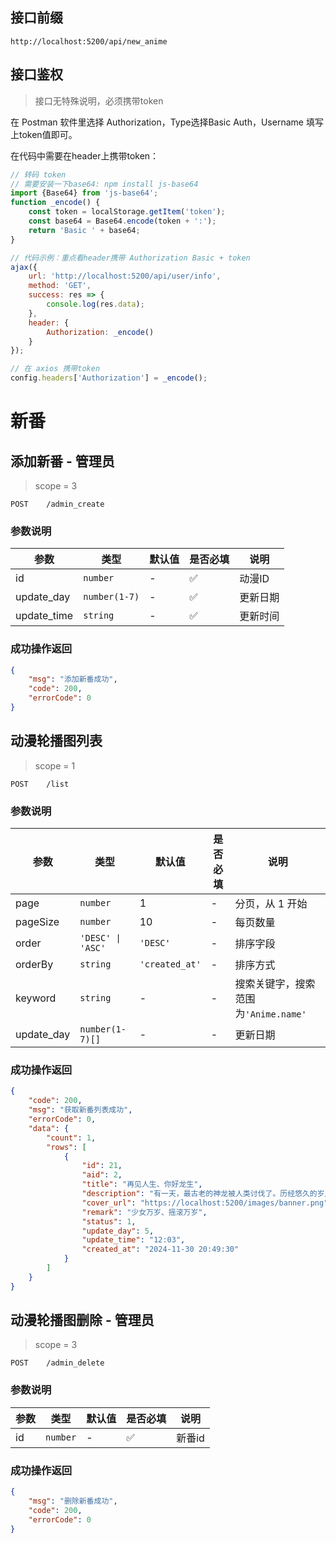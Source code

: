 ## 接口前缀

```shell
http://localhost:5200/api/new_anime
```

## 接口鉴权

> 接口无特殊说明，必须携带token

在 Postman 软件里选择 Authorization，Type选择Basic Auth，Username 填写上token值即可。

在代码中需要在header上携带token：

```js
// 转码 token
// 需要安装一下base64: npm install js-base64
import {Base64} from 'js-base64';
function _encode() {
    const token = localStorage.getItem('token');
    const base64 = Base64.encode(token + ':');
    return 'Basic ' + base64;
}

// 代码示例：重点看header携带 Authorization Basic + token
ajax({
    url: 'http://localhost:5200/api/user/info',
    method: 'GET',
    success: res => {
        console.log(res.data);
    },
    header: {
        Authorization: _encode()
    }
});

// 在 axios 携带token
config.headers['Authorization'] = _encode();
```

# 新番

## 添加新番 - 管理员

> scope = 3

```
POST    /admin_create
```

### 参数说明

| 参数        | 类型          | 默认值 | 是否必填 | 说明     |
| ----------- | ------------- | ------ | -------- | -------- |
| id          | `number`      | -      | ✅       | 动漫ID   |
| update_day  | `number(1-7)` | -      | ✅       | 更新日期 |
| update_time | `string`      | -      | ✅       | 更新时间 |

### 成功操作返回

```json
{
    "msg": "添加新番成功",
    "code": 200,
    "errorCode": 0
}
```

## 动漫轮播图列表

> scope = 1

```
POST    /list
```

### 参数说明

| 参数       | 类型              | 默认值         | 是否必填 | 说明                                 |
| ---------- | ----------------- | -------------- | -------- | ------------------------------------ |
| page       | `number`          | 1              | -        | 分页，从 1 开始                      |
| pageSize   | `number`          | 10             | -        | 每页数量                             |
| order      | `'DESC' \| 'ASC'` | `'DESC'`       | -        | 排序字段                             |
| orderBy    | `string`          | `'created_at'` | -        | 排序方式                             |
| keyword    | `string`          | -              | -        | 搜索关键字，搜索范围为`'Anime.name'` |
| update_day | `number(1-7)[]`   | -              | -        | 更新日期                             |

### 成功操作返回

```json
{
    "code": 200,
    "msg": "获取新番列表成功",
    "errorCode": 0,
    "data": {
        "count": 1,
        "rows": [
            {
                "id": 21,
                "aid": 2,
                "title": "再见人生、你好龙生",
                "description": "有一天，最古老的神龙被人类讨伐了。历经悠久的岁月，力量强大到足以令诸神跪拜的龙，在孤独之中接受了自己的死亡。但当龙再次回过神来时，他已经获得了身为边境村民多兰的第二人生。",
                "cover_url": "https://localhost:5200/images/banner.png",
                "remark": "少女万岁、摇滚万岁",
                "status": 1,
                "update_day": 5,
                "update_time": "12:03",
                "created_at": "2024-11-30 20:49:30"
            }
        ]
    }
}
```

## 动漫轮播图删除 - 管理员

> scope = 3

```
POST    /admin_delete
```

### 参数说明

| 参数 | 类型     | 默认值 | 是否必填 | 说明   |
| ---- | -------- | ------ | -------- | ------ |
| id   | `number` | -      | ✅       | 新番id |

### 成功操作返回

```json
{
    "msg": "删除新番成功",
    "code": 200,
    "errorCode": 0
}
```

